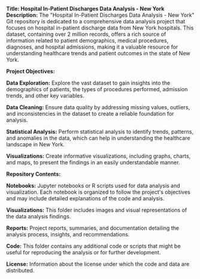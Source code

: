 **Title: Hospital In-Patient Discharges Data Analysis - New York**
**Description:**
The "Hospital In-Patient Discharges Data Analysis - New York" Git repository is dedicated to a comprehensive data analysis project that focuses on hospital in-patient discharge data from New York hospitals. This dataset, containing over 2 million records, offers a rich source of information related to patient demographics, medical procedures, diagnoses, and hospital admissions, making it a valuable resource for understanding healthcare trends and patient outcomes in the state of New York.

**Project Objectives:**

**Data Exploration:** Explore the vast dataset to gain insights into the demographics of patients, the types of procedures performed, admission trends, and other key variables.

**Data Cleaning:** Ensure data quality by addressing missing values, outliers, and inconsistencies in the dataset to create a reliable foundation for analysis.

**Statistical Analysis:** Perform statistical analysis to identify trends, patterns, and anomalies in the data, which can help in understanding the healthcare landscape in New York.

**Visualizations:** Create informative visualizations, including graphs, charts, and maps, to present the findings in an easily understandable manner.

**Repository Contents:**

**Notebooks:** Jupyter notebooks or R scripts used for data analysis and visualization. Each notebook is organized to follow the project's objectives and may include detailed explanations of the code and analysis.

**Visualizations:** This folder includes images and visual representations of the data analysis findings.

**Reports:** Project reports, summaries, and documentation detailing the analysis process, insights, and recommendations.

**Code:** This folder contains any additional code or scripts that might be useful for reproducing the analysis or for further development.

**License:** Information about the license under which the code and data are distributed.
